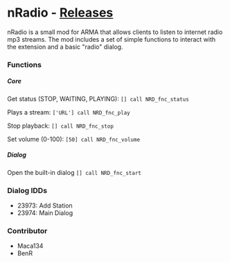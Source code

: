 # nRadio - [Releases](https://github.com/maca134/arma-nradio/releases)

nRadio is a small mod for ARMA that allows clients to listen to internet radio mp3 streams. The mod includes a set of simple functions to interact with the extension and a basic "radio" dialog.

### Functions
##### Core
Get status (STOP, WAITING, PLAYING):
`[] call NRD_fnc_status`

Plays a stream:
`['URL'] call NRD_fnc_play`

Stop playback:
`[] call NRD_fnc_stop`

Set volume (0-100):
`[50] call NRD_fnc_volume`

##### Dialog
Open the built-in dialog
`[] call NRD_fnc_start`

### Dialog IDDs
- 23973: Add Station
- 23974: Main Dialog

### Contributor
- Maca134
- BenR
